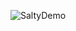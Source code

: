 ![SaltyDemo](https://github.com/SodiumNickel/SaltyGameEngine/assets/139382010/8e7c5aa2-7d66-47b0-9439-7bb0797a979c)

